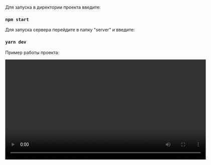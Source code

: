 Для запуска в директории проекта введите:

### `npm start`

Для запуска сервера перейдите в папку "server" и введите:

### `yarn dev`


Пример работы проекта:


<video controls width="640">
  <source src="assets/video.mp4" type="video/mp4">
</video>



